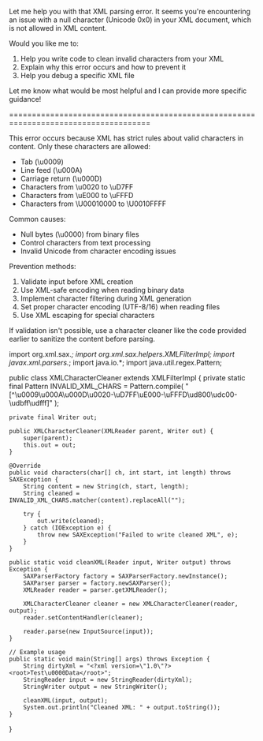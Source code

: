 Let me help you with that XML parsing error. It seems you're encountering an issue with a null character (Unicode 0x0) in your XML document, which is not allowed in XML content.

Would you like me to:
1. Help you write code to clean invalid characters from your XML
2. Explain why this error occurs and how to prevent it
3. Help you debug a specific XML file

Let me know what would be most helpful and I can provide more specific guidance!

=====================================================================================

This error occurs because XML has strict rules about valid characters in content. Only these characters are allowed:

- Tab (\u0009)
- Line feed (\u000A) 
- Carriage return (\u000D)
- Characters from \u0020 to \uD7FF
- Characters from \uE000 to \uFFFD
- Characters from \U00010000 to \U0010FFFF

Common causes:
- Null bytes (\u0000) from binary files
- Control characters from text processing
- Invalid Unicode from character encoding issues

Prevention methods:
1. Validate input before XML creation
2. Use XML-safe encoding when reading binary data
3. Implement character filtering during XML generation
4. Set proper character encoding (UTF-8/16) when reading files
5. Use XML escaping for special characters

If validation isn't possible, use a character cleaner like the code provided earlier to sanitize the content before parsing.


import org.xml.sax.*;
import org.xml.sax.helpers.XMLFilterImpl;
import javax.xml.parsers.*;
import java.io.*;
import java.util.regex.Pattern;

public class XMLCharacterCleaner extends XMLFilterImpl {
    private static final Pattern INVALID_XML_CHARS = Pattern.compile(
        "[^\u0009\u000A\u000D\u0020-\uD7FF\uE000-\uFFFD\ud800\udc00-\udbff\udfff]"
    );
    
    private final Writer out;
    
    public XMLCharacterCleaner(XMLReader parent, Writer out) {
        super(parent);
        this.out = out;
    }
    
    @Override
    public void characters(char[] ch, int start, int length) throws SAXException {
        String content = new String(ch, start, length);
        String cleaned = INVALID_XML_CHARS.matcher(content).replaceAll("");
        
        try {
            out.write(cleaned);
        } catch (IOException e) {
            throw new SAXException("Failed to write cleaned XML", e);
        }
    }
    
    public static void cleanXML(Reader input, Writer output) throws Exception {
        SAXParserFactory factory = SAXParserFactory.newInstance();
        SAXParser parser = factory.newSAXParser();
        XMLReader reader = parser.getXMLReader();
        
        XMLCharacterCleaner cleaner = new XMLCharacterCleaner(reader, output);
        reader.setContentHandler(cleaner);
        
        reader.parse(new InputSource(input));
    }
    
    // Example usage
    public static void main(String[] args) throws Exception {
        String dirtyXml = "<?xml version=\"1.0\"?><root>Test\u0000Data</root>";
        StringReader input = new StringReader(dirtyXml);
        StringWriter output = new StringWriter();
        
        cleanXML(input, output);
        System.out.println("Cleaned XML: " + output.toString());
    }
}
